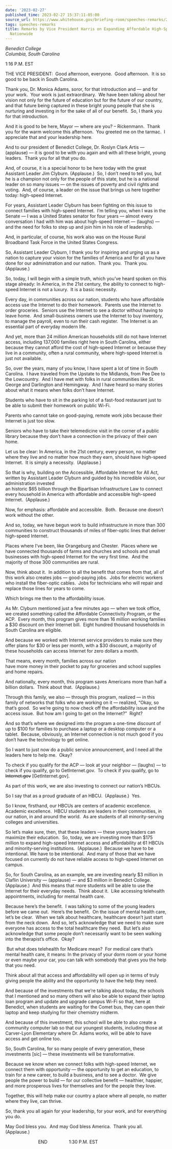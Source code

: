 ```yaml
---
date: '2023-02-27'
published_time: 2023-02-27 15:37:11-05:00
source_url: https://www.whitehouse.gov/briefing-room/speeches-remarks/2023/02/27/remarks-by-vice-president-harris-on-expanding-affordable-high-speech-internet-nationwide/
tags: speeches-remarks
title: Remarks by Vice President Harris on Expanding Affordable High-Speech Internet
  Nationwide
---
```

 
*Benedict College  
*Columbia, South Carolina**

1:16 P.M. EST  
  
THE VICE PRESIDENT:  Good afternoon, everyone.  Good afternoon.  It is
so good to be back in South Carolina.  
  
Thank you, Dr. Monica Adams, soror, for that introduction and — and for
your work.  Your work is just extraordinary.  We have been talking about
her vision not only for the future of education but for the future of
our country, and that future being captured in these bright young people
that she is nurturing and investing in for the sake of all of our
benefit.  So, I thank you for that introduction.  
  
And it is good to be here, Mayor — where are you? – Rickenmann.  Thank
you for the warm welcome this afternoon.  You greeted me on the tarmac. 
I appreciate that and your leadership here.  
  
And to our president of Benedict College, Dr. Roslyn Clark Artis —
(applause) — it is good to be with you again and with all these bright,
young leaders.  Thank you for all that you do.  
  
And, of course, it is a special honor to be here today with the great
Assistant Leader Jim Clyburn. (Applause.)  So, I don’t need to tell you,
but he is a champion not only for the people of this state, but he is a
national leader on so many issues — on the issues of poverty and civil
rights and voting.  And, of course, a leader on the issue that brings us
here together today: high-speed Internet.   
  
For years, Assistant Leader Clyburn has been fighting on this issue to
connect families with high-speed Internet.  I’m telling you, when I was
in the Senate — I was a United States senator for four years — almost
every conversation I had with him was about high-speed Internet —
(laughs) — and the need for folks to step up and join him in his role of
leadership.  
  
And, in particular, of course, his work also was on the House Rural
Broadband Task Force in the United States Congress.  
  
So, Assistant Leader Clyburn, I thank you for inspiring and urging us as
a nation to capture your vision for the families of America and for all
you have done for our administration and our nation.  Thank you.  Thank
you.  (Applause.)  
  
So, today, I will begin with a simple truth, which you’ve heard spoken
on this stage already: In America, in the 21st century, the ability to
connect to high-speed Internet is not a luxury.  It is a basic
necessity.  
  
Every day, in communities across our nation, students who have
affordable access use the Internet to do their homework.  Parents use
the Internet to order groceries.  Seniors use the Internet to see a
doctor without having to leave home.  And small-business owners use the
Internet to buy inventory, to manage the payroll, even to run their cash
register.  The Internet is an essential part of everyday modern life.  
  
And yet, more than 24 million American households still do not have
Internet access, including 137,000 families right here in South
Carolina, either because they cannot afford the cost of high-speed
Internet or because they live in a community, often a rural community,
where high-speed Internet is just not available.  
  
So, over the years, many of you know, I have spent a lot of time in
South Carolina.  I have traveled from the Upstate to the Midlands, from
Pee Dee to the Lowcountry.  And I have met with folks in rural
communities like St. George and Darlington and Hemingway.  And I have
heard so many stories about what it means when folks don’t have
Internet.    
  
Students who have to sit in the parking lot of a fast-food restaurant
just to be able to submit their homework on public Wi-Fi.   
  
Parents who cannot take on good-paying, remote work jobs because their
Internet is just too slow.   
  
Seniors who have to take their telemedicine visit in the corner of a
public library because they don’t have a connection in the privacy of
their own home.  
  
Let us be clear: In America, in the 21st century, every person, no
matter where they live and no matter how much they earn, should have
high-speed Internet.  It is simply a necessity.  (Applause.)  
  
So that is why, building on the Accessible, Affordable Internet for All
Act, written by Assistant Leader Clyburn and guided by his incredible
vision, our administration invested  
an historic $65 billion through the Bipartisan Infrastructure Law to
connect every household in America with affordable and accessible
high-speed Internet.  (Applause.)  
  
Now, for emphasis: affordable and accessible.  Both.  Because one
doesn’t work without the other.   
  
And so, today, we have begun work to build infrastructure in more than
300 communities to construct thousands of miles of fiber-optic lines
that deliver high-speed Internet.  
  
Places where I’ve been, like Orangeburg and Chester.  Places where we
have connected thousands of farms and churches and schools and small
businesses with high-speed Internet for the very first time.  And the
majority of those 300 communities are rural.  
  
Now, think about it.  In addition to all the benefit that comes from
that, all of this work also creates jobs — good-paying jobs.  Jobs for
electric workers who install the fiber-optic cables.  Jobs for
technicians who will repair and replace those lines for years to come.  
  
Which brings me then to the affordability issue.   
  
As Mr. Clyburn mentioned just a few minutes ago — when we took office,
we created something called the Affordable Connectivity Program, or the
ACP.  Every month, this program gives more than 16 million working
families a $30 discount on their Internet bill.  Eight hundred thousand
households in South Carolina are eligible.  
  
And because we worked with Internet service providers to make sure they
offer plans for $30 or less per month, with a $30 discount, a majority
of these households can access Internet for zero dollars a month.  
  
That means, every month, families across our nation  
have more money in their pocket to pay for groceries and school supplies
and home repairs.  
  
And nationally, every month, this program saves Americans more than half
a billion dollars.  Think about that.  (Applause.)  
  
Through this family, we also — through this program, realized — in this
family of networks that folks who are working on it — realized, “Okay,
so that’s good.  So we’re going to now check off the affordability issue
and the access issue.  But how am I going to get on the Internet?” 
Right?  
  
And so that’s where we designed into the program a one-time discount of
up to $100 for families to purchase a laptop or a desktop computer or a
tablet.  Because, obviously, an Internet connection is not much good if
you don’t have the technology to get online.  
  
So I want to just now do a public service announcement, and I need all
the leaders here to help me.  Okay?   
  
To check if you qualify for the ACP — look at your neighbor — (laughs) —
to check if you qualify, go to GetInternet.gov.  To check if you
qualify, go to <s>Internet.gov</s> \[GetInternet.gov\].  
  
As part of this work, we are also investing to connect our nation’s
HBCUs.   
  
So I say that as a proud graduate of an HBCU.  (Applause.)  Yes.   
  
So I know, firsthand, our HBCUs are centers of academic excellence. 
Academic excellence.  HBCU students are leaders in their communities, in
our nation, in and around the world.  As are students of all
minority-serving colleges and universities.  
  
So let’s make sure, then, that these leaders — these young leaders can
maximize their education.  So, today, we are investing more than $175
million to expand high-speed Internet access and affordability at 61
HBCUs and minority-serving institutions.  (Applause.)  Because we have
to be intentional. We have to be intentional.  And many of those that we
have focused on currently do not have reliable access to high-speed
Internet on campus.   
  
So, for South Carolina, as an example, we are investing nearly $3
million in Claflin University — (applause) — and $3 million in Benedict
College.  (Applause.)  And this means that more students will be able to
use the Internet for their everyday needs.  Think about it.  Like
accessing telehealth appointments, including for mental health care.   
  
Because here’s the benefit.  I was talking to some of the young leaders
before we came out.  Here’s the benefit.  On the issue of mental health
care, let’s be clear.  When we talk about healthcare, healthcare doesn’t
just start from the neck down.  And so, let’s acknowledge that we need
to make sure everyone has access to the total healthcare they need.  But
let’s also acknowledge that some people don’t necessarily want to be
seen walking into the therapist’s office.  Okay?  
  
 But what does telehealth for Medicare mean?  For medical care that’s
mental health care, it means: In the privacy of your dorm room or your
home or even maybe your car, you can talk with somebody that gives you
the help that you need.  
  
Think about all that access and affordability will open up in terms of
truly giving people the ability and the opportunity to have the help
they need.  
  
And because of the investments that we’re talking about today, the
schools that I mentioned and so many others will also be able to expand
their laptop loan program and update and upgrade campus Wi-Fi so that,
here at Benedict, when students are waiting for the Comet bus, they can
open their laptop and keep studying for their chemistry midterm.   
  
And because of this investment, this school will be able to also create
a community computer lab so that our youngest students, including those
at Carver-Lyon Elementary where Dr. Adams works, will be able to have
access and get online too.  
  
So, South Carolina, for so many people of every generation, these
investments \[sic\] — these investments will be transformative.  
  
Because we know when we connect folks with high-speed Internet, we
connect them with opportunity — the opportunity to get an education, to
train for a new career, to build a business, and to see a doctor.  We
give people the power to build — for our collective benefit — healthier,
happier, and more prosperous lives for themselves and for the people
they love.  
  
Together, this will help make our country a place where all people, no
matter where they live, can thrive.  
  
So, thank you all again for your leadership, for your work, and for
everything you do.  
  
May God bless you.  And may God bless America.  Thank you all. 
(Applause.)  
  
                          END                 1:30 P.M. EST
